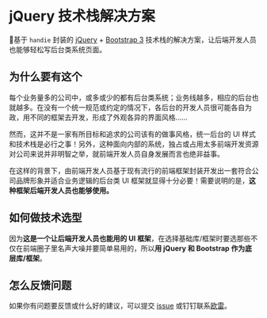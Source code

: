 # jQuery 技术栈解决方案

基于 `handie` 封装的 [jQuery](http://jquery.com) + [Bootstrap 3](https://getbootstrap.com/docs/3.3/) 技术栈的解决方案，让后端开发人员也能够轻松写后台类系统页面。

## 为什么要有这个

每个业务量多的公司中，或多或少的都有后台类系统；业务线越多，相应的后台也就越多。在没有一个统一规范或约定的情况下，各后台的开发人员很可能各自为政，用不同的框架去开发，形成了外观各异的界面风格……

然而，这并不是一家有所目标和追求的公司该有的做事风格，统一后台的 UI 样式和技术栈是必行之事！另外，这种面向内部的系统，独占或占用太多前端开发资源对公司来说并非明智之举，就前端开发人员自身发展而言也绝非益事。

在这样的背景下，由前端开发人员基于现有流行的前端框架封装开发出一套符合公司品牌形象并适合业务逻辑的后台类 UI 框架就显得十分必要！需要说明的是，**这种框架后端开发人员也能够使用。**

## 如何做技术选型

因为**这是一个让后端开发人员也能用的 UI 框架**，在选择基础库/框架时要选那些不仅在前端圈子里名声大噪并要简单易用的，所以**用 jQuery 和 Bootstrap 作为底层库/框架**。

## 怎么反馈问题

如果你有问题要反馈或什么好的建议，可以提交 [issue](https://github.com/ourai/handie/issues) 或钉钉联系[欧雷](dingtalk://dingtalkclient/action/sendmsg?dingtalk_id=ourairyu)。
